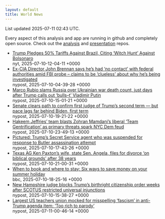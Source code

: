 ```yaml
---
layout: default
title: World News
---
```


<div markdown="0">
<div class="byline small text-muted">List updated <span class="datetime">2025-07-11 02:43 UTC</span>.</div>

<p>Every aspect of this analysis and app are running in github and completely open source. Check out the <a href="https://github.com/Castro-Media/Analysis">analysis</a> and <a href="https://github.com/Castro-Media/TopStoryReview.com">presentation</a> repos.</p>
<ul>
<li><a href='https://www.nytimes.com/2025/07/09/world/americas/brazil-trump-bolsonaro-lula-coup-tariff.html'>Trump Pledges 50% Tariffs Against Brazil, Citing &#8216;Witch Hunt&#8217; Against Bolsonaro</a><div class='byline small text-muted'>nyt, <span class="datetime">2025-07-10-12-04-11 +0000</span></div></li>
<li><a href='https://nypost.com/2025/07/10/us-news/ex-cia-director-john-brennan-says-hes-had-no-contact-with-federal-authorities-amid-fbi-probe-claims-to-be-clueless-about-why-hes-being-investigated/'>Ex-CIA Director John Brennan says he&#8217;s had &#8216;no contact&#8217; with federal authorities amid FBI probe &#8211; claims to be &#8216;clueless&#8217; about why he&#8217;s being investigated</a><div class='byline small text-muted'>nypost, <span class="datetime">2025-07-10-04-39-28 +0000</span></div></li>
<li><a href='https://nypost.com/2025/07/10/us-news/marco-rubio-meets-russias-sergei-lavrov-after-trump-calls-out-vladimir-putin/'>Marco Rubio slams Russia over Ukrainian war death count, just days after Trump calls out &#8216;bulls&#8211;t&#8217; Vladimir Putin</a><div class='byline small text-muted'>nypost, <span class="datetime">2025-07-10-15-01-21 +0000</span></div></li>
<li><a href='https://nypost.com/2025/07/10/us-news/senate-clears-path-to-confirm-whitney-hermandorfer-as-first-judge-of-trumps-second-term/'>Senate clears path to confirm first judge of Trump&#8217;s second term &#8212; but pace lags far behind Biden, first term</a><div class='byline small text-muted'>nypost, <span class="datetime">2025-07-10-19-21-22 +0000</span></div></li>
<li><a href='https://nypost.com/2025/07/10/us-news/hakeem-jeffries-team-blasts-zohran-mamdanis-liberal-team-gentrification-as-primary-threats-spark-nyc-dem-feud/'>Hakeem Jeffries&#8217; team blasts Zohran Mamdani&#8217;s liberal &#8216;Team Gentrification&#8217; as primary threats spark NYC Dem feud</a><div class='byline small text-muted'>nypost, <span class="datetime">2025-07-10-23-49-13 +0000</span></div></li>
<li><a href='https://nypost.com/2025/07/10/us-news/secret-service-agent-from-trump-protective-detail-at-butler-assassination-attempt-suspended-sources/'>Pictured: Trump&#8217;s Secret Service agent who was suspended for response to Butler assassination attempt</a><div class='byline small text-muted'>nypost, <span class="datetime">2025-07-10-17-43-26 +0000</span></div></li>
<li><a href='https://nypost.com/2025/07/10/us-news/texas-ag-ken-paxtons-wife-state-sen-angela-files-for-divorce-on-biblical-grounds-after-38-years/'>Texas AG Ken Paxton&#8217;s wife, state Sen. Angela, files for divorce &#8216;on biblical grounds&#8217; after 38 years</a><div class='byline small text-muted'>nypost, <span class="datetime">2025-07-10-21-00-31 +0000</span></div></li>
<li><a href='https://www.bbc.com/news/articles/cq6mvn699v9o'>When to book and where to stay: Six ways to save money on your summer holiday</a><div class='byline small text-muted'>bbc, <span class="datetime">2025-07-10-18-25-16 +0000</span></div></li>
<li><a href='https://nypost.com/2025/07/10/us-news/federal-judge-in-new-hampshire-blocks-birthright-citizenship-ban-for-all-infants/'>New Hampshire judge blocks Trump&#8217;s birthright citizenship order weeks after SCOTUS restricted universal injunctions</a><div class='byline small text-muted'>nypost, <span class="datetime">2025-07-10-15-38-27 +0000</span></div></li>
<li><a href='https://nypost.com/2025/07/10/us-news/largest-us-teachers-union-mocked-for-misspelling-fascism-in-anti-trump-agenda-item/'>Largest US teachers union mocked for misspelling &#8216;fascism&#8217; in anti-Trump agenda item: &#8216;Too rich to parody&#8217;</a><div class='byline small text-muted'>nypost, <span class="datetime">2025-07-11-00-46-14 +0000</span></div></li>
</ul>
</div>
